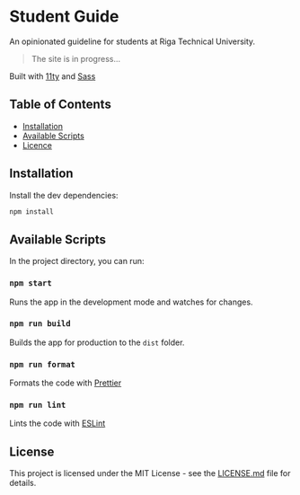 # Student Guide

An opinionated guideline for students at Riga Technical University.

> The site is in progress...

Built with [11ty](https://www.11ty.dev/) and [Sass](https://sass-lang.com/)

## Table of Contents

- [Installation](#installation)
- [Available Scripts](#available-scripts)
- [Licence](#licence)

## Installation

Install the dev dependencies:

```bash
npm install
```

## Available Scripts

In the project directory, you can run:

### `npm start`

Runs the app in the development mode and watches for changes.

### `npm run build`

Builds the app for production to the `dist` folder.

### `npm run format`

Formats the code with [Prettier](https://prettier.io/)

### `npm run lint`

Lints the code with [ESLint](https://eslint.org/)

## License

This project is licensed under the MIT License - see the [LICENSE.md](LICENSE.md) file for details.
